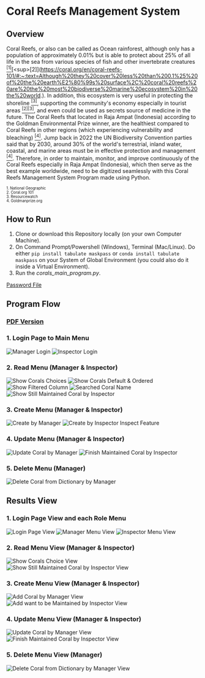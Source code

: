 # Coral Reefs Management System

## Overview
Coral Reefs, or also can be called as Ocean rainforest, although only has a population of approximately 0.01% but is able to protect about 25% of all life in the sea from various species of fish and other invertebrate creatures [<sup>[1]</sup>](https://education.nationalgeographic.org/resource/coral-reefs/#:~:text=Reefs%20provide%20a%20large%20fraction%20of%20Earth%E2%80%99s%20biodiversity%E2%80%94they%20have%20been%20called%20%E2%80%9Cthe%20rain%20forests%20of%20the%20seas.%E2%80%9D%20Scientists%20estimate%20that%2025%20percent%20of%20all%20marine%20species%20live%20in%20and%20around%20coral%20reefs%2C%20making%20them%20one%20of%20the%20most%20diverse%20habitats%20in%20the%20world.)[<sup>[2]</sup>](https://coral.org/en/coral-reefs-101/#:~:text=Although%20they%20cover%20less%20than%200.1%25%20of%20the%20earth%E2%80%99s%20surface%2C%20coral%20reefs%20are%20the%20most%20biodiverse%20marine%20ecosystem%20in%20the%20world.). In addition, this ecosystem is very useful in protecting the shoreline [<sup>[3]</sup>](https://resourcewatch.org/dashboards/coral-reefs#:~:text=Reefs%20protect%20an%20estimated%20150%2C000%20km%20of%20shoreline%20in%20more%20than%20100%20countries%20and%20territories.%C2%A0On%20average%2C%20coral%20reefs%20reduce%20the%20annual%20expected%20damages%20from%20storms%20globally%20by%20more%20than%20US%244%20billion.), supporting the community's economy especially in tourist areas [<sup>[2]</sup>](https://coral.org/en/coral-reefs-101/#:~:text=Over%20100%20countries%20benefit%20from%20the%20recreational%20value%20of%20coral%20reefs)[<sup>[3]</sup>](https://resourcewatch.org/dashboards/coral-reefs#:~:text=Coral%20reefs%20are%20an%20important%20magnet%20for%20both%20domestic%20and%20international%20tourism%20in%20over%20100%20countries%20and%20territories%2C%20generating%20jobs%2C%20revenue%20and%20foreign%20exchange.), and even could be used as secrets source of medicine in the future. The Coral Reefs that located in Raja Ampat (Indonesia) according to the Goldman Environmental Prize winner, are the healthiest compared to Coral Reefs in other regions (which experiencing vulnerability and bleaching) [<sup>[4]</sup>](https://www.goldmanprize.org/blog/protecting-the-remarkable-coral-reefs-of-raja-ampat-indonesia/#:~:text=Zafer%20is%20optimistic,in%20other%20places.). Jump back in 2022 the UN Biodiversity Convention parties said that by 2030, around 30% of the world's terrestrial, inland water, coastal, and marine areas must be in effective protection and management [<sup>[4]</sup>](https://www.goldmanprize.org/blog/protecting-the-remarkable-coral-reefs-of-raja-ampat-indonesia/#:~:text=Indeed%2C%20in%202022%20the%20parties%20to%20the%20UN%20Biodiversity%20Convention%20called%20for%2030%25%20of%20the%20world%E2%80%99s%20terrestrial%2C%20inland%20water%2C%20coastal%2C%20and%20marine%20areas%20to%20be%20in%20effective%20protection%20and%20management%20by%202030%20(emphasis%20added)). Therefore, in order to maintain, monitor, and improve continuously of the Coral Reefs especially in Raja Ampat (Indonesia), which then serve as the best example worldwide, need to be digitized seamlessly with this Coral Reefs Management System Program made using Python.

<sub><small>1. National Geographic</small></sub><br>
<sub><small>2. Coral.org 101</small></sub><br>
<sub><small>3. Resourcewatch</small></sub><br>
<sub><small>4. Goldmanprize.org</small></sub>

## How to Run
1. Clone or download this Repository locally (on your own Computer Machine).
2. On Command Prompt/Powershell (Windows), Terminal (Mac/Linux). Do either `pip install tabulate maskpass` or `conda install tabulate maskpass` on your System of Global Environment (you could also do it inside a Virtual Environment).
3. Run the *corals_main_program.py*.

[Password File]()

## Program Flow
### [PDF Version](https://github.com/zeenfts/coral-reefs-management-system/blob/main/files/__password_role.txt)
### 1. Login Page to Main Menu
![Manager Login](https://github.com/zeenfts/coral-reefs-management-system/blob/main/images/flows_program/01_manager_login_menu_flow.png?raw=true)
![Inspector Login](https://github.com/zeenfts/coral-reefs-management-system/blob/main/images/flows_program/01_inspector_login_menu_flow.png?raw=true)
### 2. Read Menu (Manager & Inspector)
![Show Corals Choices](https://github.com/zeenfts/coral-reefs-management-system/blob/main/images/flows_program/02_show_corals_choices.png?raw=true)
![Show Corals Default & Ordered](https://github.com/zeenfts/coral-reefs-management-system/blob/main/images/flows_program/02_show_corals_default_ordered.png?raw=true)
![Show Filtered Column](https://github.com/zeenfts/coral-reefs-management-system/blob/main/images/flows_program/02_show_filtered_coral_column.png?raw=true)
![Searched Coral Name](https://github.com/zeenfts/coral-reefs-management-system/blob/main/images/flows_program/02_show_searched_coral_name.png?raw=true)
![Show Still Maintained Coral by Inspector](https://github.com/zeenfts/coral-reefs-management-system/blob/main/images/flows_program/07_still_being_maintained_corals_menu_inspector.png?raw=true)
### 3. Create Menu (Manager & Inspector)
![Create by Manager](https://github.com/zeenfts/coral-reefs-management-system/blob/main/images/flows_program/03_add_coral_menu_manager.png?raw=true)
![Create by Inspector Inspect Feature](https://github.com/zeenfts/coral-reefs-management-system/blob/main/images/flows_program/06_coral_check_menu_inspector.png?raw=true)
### 4. Update Menu (Manager & Inspector)
![Update Coral by Manager](https://github.com/zeenfts/coral-reefs-management-system/blob/main/images/flows_program/05_update_coral_menu_manager.png?raw=true)
![Finish Maintained Coral by Inspector](https://github.com/zeenfts/coral-reefs-management-system/blob/main/images/flows_program/08_finish_maintained_coral_inspector.png?raw=true)
### 5. Delete Menu (Manager)
![Delete Coral from Dictionary by Manager](https://github.com/zeenfts/coral-reefs-management-system/blob/main/images/flows_program/04_delete_coral_menu_manager.png?raw=true)
## Results View
### 1. Login Page View and each Role Menu
![Login Page View](https://github.com/zeenfts/coral-reefs-management-system/blob/main/images/views_program/01_login_view.png?raw=true)
![Manager Menu View](https://github.com/zeenfts/coral-reefs-management-system/blob/main/images/views_program/01_manager_menu_view.png?raw=true)
![Inspector Menu View](https://github.com/zeenfts/coral-reefs-management-system/blob/main/images/views_program/01_inspector_menu_view.png?raw=true)
### 2. Read Menu View (Manager & Inspector)
![Show Corals Choice View](https://github.com/zeenfts/coral-reefs-management-system/blob/main/images/views_program/02_display_coral_choice_view.png?raw=true)
![Show Still Maintained Coral by Inspector View](https://github.com/zeenfts/coral-reefs-management-system/blob/main/images/views_program/07_coral_still_being_maintained_inspector_view.png?raw=true)
### 3. Create Menu View (Manager & Inspector)
![Add Coral by Manager View](https://github.com/zeenfts/coral-reefs-management-system/blob/main/images/views_program/03_add_coral_manager_view.png?raw=true)
![Add want to be Maintained by Inspector View](https://github.com/zeenfts/coral-reefs-management-system/blob/main/images/views_program/06_coral_check_maintain_inspector_view.png?raw=true)
### 4. Update Menu View (Manager & Inspector)
![Update Coral by Manager View](https://github.com/zeenfts/coral-reefs-management-system/blob/main/images/views_program/05_update_coral_manager_view.png?raw=true)
![Finish Maintained Coral by Inspector View](https://github.com/zeenfts/coral-reefs-management-system/blob/main/images/views_program/08_finish_coral_maintained_inspector_view.png?raw=true)
### 5. Delete Menu View (Manager)
![Delete Coral from Dictionary by Manager View](https://github.com/zeenfts/coral-reefs-management-system/blob/main/images/views_program/04_delete_coral_manager_view.png?raw=true)
